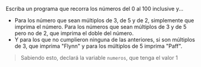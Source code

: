 Escriba un programa que recorra los números del 0 al 100 inclusive y...

* Para los número que sean múltiplos de 3, de 5 y de 2, simplemente que imprima el número.  Para los números que sean múltiplos de 3 y de 5 pero no de 2, que imprima el doble del número. 
* Y para los que no cumplieron ninguna de las anteriores, 
si son múltiplos de 3, que imprima "Flynn" y para los múltiplos de 5 imprima "Paff".


> Sabiendo esto, declará la variable `numeros`, que tenga el valor 1
